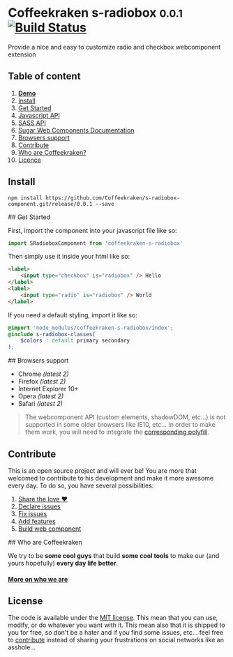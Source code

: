 # Coffeekraken s-radiobox <small>0.0.1</small> [![Build Status](https://travis-ci.org/Coffeekraken/s-radiobox-component.svg?branch=release/0.0.1)](https://travis-ci.org/Coffeekraken/s-radiobox-component)

Provide a nice and easy to customize radio and checkbox webcomponent extension

## Table of content

1. **[Demo](http://components.coffeekraken.io/app/s-radiobox-component)**
2. [Install](#readme-install)
3. [Get Started](#readme-get-started)
4. [Javascript API](doc/api/js)
5. [SASS API](doc/api/scss)
6. [Sugar Web Components Documentation](https://github.com/Coffeekraken/sugar/blob/master/doc/webcomponent.md)
7. [Browsers support](#readme-browsers-support)
8. [Contribute](#readme-contribute)
9. [Who are Coffeekraken?](#readme-who-are-coffeekraken)
10. [Licence](#readme-license)

<a name="readme-install"></a>
## Install

```
npm install https://github.com/Coffeekraken/s-radiobox-component.git/release/0.0.1 --save
```

<a name="readme-get-started"></a>
## Get Started

First, import the component into your javascript file like so:

```js
import SRadioboxComponent from 'coffeekraken-s-radiobox'
```

Then simply use it inside your html like so:

```html
<label>
	<input type="checkbox" is="radiobox" /> Hello
</label>
<label>
	<input type="radio" is="radiobox" /> World
</label>
```

If you need a default styling, import it like so:

```scss
@import 'node_modules/coffeekraken-s-radiobox/index';
@include s-radiobox-classes(
	$colors : default primary secondary
);
```

<a id="readme-browsers-support"></a>
## Browsers support

* Chrome *(latest 2)*
* Firefox *(latest 2)*
* Internet Explorer 10+
* Opera *(latest 2)*
* Safari *(latest 2)*

> The webcomponent API (custom elements, shadowDOM, etc...) is not supported in some older browsers like IE10, etc... In order to make them work, you will need to integrate the [corresponding polyfill](https://www.webcomponents.org/polyfills).

<a id="readme-contribute"></a>
## Contribute

This is an open source project and will ever be! You are more that welcomed to contribute to his development and make it more awesome every day.
To do so, you have several possibilities:

1. [Share the love ❤️](https://github.com/Coffeekraken/coffeekraken/blob/master/contribute.md#contribute-share-the-love)
2. [Declare issues](https://github.com/Coffeekraken/coffeekraken/blob/master/contribute.md#contribute-declare-issues)
3. [Fix issues](https://github.com/Coffeekraken/coffeekraken/blob/master/contribute.md#contribute-fix-issues)
4. [Add features](https://github.com/Coffeekraken/coffeekraken/blob/master/contribute.md#contribute-add-features)
5. [Build web component](https://github.com/Coffeekraken/coffeekraken/blob/master/contribute.md#contribute-build-web-component)

<a id="readme-who-are-coffeekraken"></a>
## Who are Coffeekraken

We try to be **some cool guys** that build **some cool tools** to make our (and yours hopefully) **every day life better**.  

#### [More on who we are](https://github.com/Coffeekraken/coffeekraken/blob/master/who-are-we.md)

<a id="readme-license"></a>
## License

The code is available under the [MIT license](LICENSE.txt). This mean that you can use, modify, or do whatever you want with it. This mean also that it is shipped to you for free, so don't be a hater and if you find some issues, etc... feel free to [contribute](https://github.com/Coffeekraken/coffeekraken/blob/master/contribute.md) instead of sharing your frustrations on social networks like an asshole...

